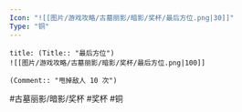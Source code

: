 ```yaml
---
Icon: "![[图片/游戏攻略/古墓丽影/暗影/奖杯/最后方位.png|30]]"
Type: "铜"
---
```

```ad-common-bronze-trophy
title: (Title:: "最后方位")
![[图片/游戏攻略/古墓丽影/暗影/奖杯/最后方位.png|100]]

(Comment:: "甩掉敌人 10 次")
```

#古墓丽影/暗影/奖杯 #奖杯 #铜
